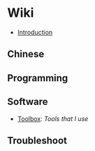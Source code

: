 # Wiki
* [Introduction](index.md)

## Chinese


## Programming


## Software
* [Toolbox](toolbox.md): _Tools that I use_

## Troubleshoot
